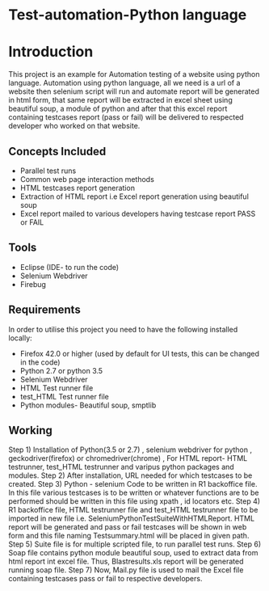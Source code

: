 
# Test-automation-Python language


# Introduction

This project is an example for Automation testing of a website using python language.
Automation using python language, all we need is a url of a website then selenium script will run and automate report will be generated in html form, that same report will be extracted in excel sheet using beautiful soup, a module of python and after that this excel report containing testcases report (pass or fail) will be delivered to respected developer who worked on that website.


## Concepts Included

* Parallel test runs
* Common web page interaction methods
* HTML testcases report generation
* Extraction of HTML report i.e Excel report generation using beautiful soup
* Excel report mailed to various developers having testcase report PASS or FAIL

## Tools

* Eclipse (IDE- to run the code)
* Selenium Webdriver
* Firebug


## Requirements

In order to utilise this project you need to have the following installed locally:

* Firefox 42.0 or higher (used by default for UI tests, this can be changed in the code)
* Python 2.7 or python 3.5
* Selenium Webdriver
* HTML Test runner file
* test_HTML Test runner file
* Python modules- Beautiful soup, smptlib 


## Working

Step 1) Installation of Python(3.5 or 2.7) , selenium webdriver for python , geckodriver(firefox) or chromedriver(chrome) , For HTML report- HTML testrunner, test_HTML testrunner and varipus python packages and modules.
Step 2) After installation, URL needed for which testcases to be created. 
Step 3) Python - selenium Code to be written in R1 backoffice file. In this file various testcases is to be written or whatever functions are to be performed should be written in this file using xpath , id locators etc.
Step 4) R1 backoffice file, HTML testrunner file and test_HTML testrunner file to be imported in new file i.e. SeleniumPythonTestSuiteWithHTMLReport. HTML report will be generated and pass or fail testcases will be shown in web form and this file naming Testsummary.html will be placed in given path.
Step 5) Suite file is for multiple scripted file, to run parallel test runs.
Step 6) Soap file contains python module beautiful soup, used to extract data from html report int excel file. Thus, Blastresults.xls report will be generated running soap file.
Step 7) Now, Mail.py file is used to mail the Excel file containing testcases pass or fail to respective developers. 
